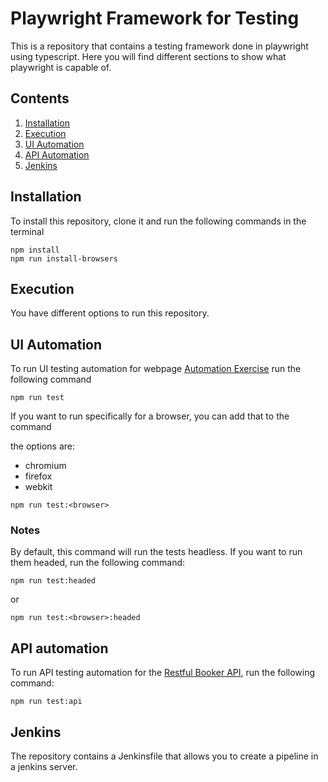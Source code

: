 # Playwright Framework for Testing

This is a repository that contains a testing framework done in playwright using typescript. Here you will find different sections to show what playwright is capable of.

## Contents

1. [Installation](#installation)
2. [Execution](#execution)
3. [UI Automation](#ui-automation)
4. [API Automation](#api-automation)
5. [Jenkins](#jenkins)

## Installation

To install this repository, clone it and run the following commands in the terminal

```
npm install
npm run install-browsers
```

## Execution

You have different options to run this repository.

## UI Automation

To run UI testing automation for webpage [Automation Exercise](https://automationexercise.com/) run the following command

```
npm run test
```

If you want to run specifically for a browser, you can add that to the command

the options are:

- chromium
- firefox
- webkit

```
npm run test:<browser>
```

### Notes

By default, this command will run the tests headless. If you want to run them headed, run the following command:

```
npm run test:headed
```

or

```
npm run test:<browser>:headed
```

## API automation

To run API testing automation for the [Restful Booker API](https://restful-booker.herokuapp.com/apidoc/index.html), run the following command:

```
npm run test:api
```

## Jenkins

The repository contains a Jenkinsfile that allows you to create a pipeline in a jenkins server.
